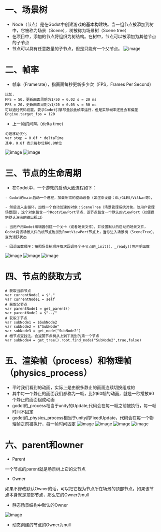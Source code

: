 # 一、场景树
- Node（节点）是在Godot中创建游戏的基本构建块。当一组节点被添加到树中，它被称为场景（Scene），树被称为场景树（Scene tree）
- 在项目中，添加的节点将组织为树结构。在树中，节点可以被添加为其他节点的子节点
- 节点可以具有任意数量的子节点，但是只能有一个父节点。
![image](https://github.com/dameion-wang/Godot-learningBlog/blob/main/IMG/scene-tree.png)

# 二、帧率
- 帧率（Framerate），指画面每秒更新多少次（FPS，Frames Per Second）
```
比如，
FPS = 50，更新画面周期为1/50 = 0.02 s = 20 ms
FPS = 20，更新画面周期为1/20 = 0.05 s = 50 ms
可以通过代码设置，要求Godot引擎尽量按此帧率运行，但是实际帧率还是会有偏差
Engine.target_fps = 120
```

- 上一帧的间隔（delta time）
```
匀速移动优化
var step = 0.8f * deltaTime
其中，0.8f 表示每秒位移0.8单位
```
![image](https://github.com/dameion-wang/Godot-learningBlog/blob/main/IMG/delta.png)
![image](https://github.com/dameion-wang/Godot-learningBlog/blob/main/IMG/delta-1.png)

# 三、节点的生命周期
- 在Godot中，一个游戏的启动大致流程如下：
```
- Godot的main启动一个进程，加载所需的驱动设备（如渲染设备：GL/GLES/Vilkan等），

- 然后进入主循环，加载一个自动创建的对象：SceneTree（场景管理系统对象，他用户管理场景图），这个对象包含一个RootViewPort节点，该节点包含一个默认的ViewPort（以便提供默认渲染的输出视口）

- 当用户用Godot编辑器创建一个关卡（或者场景文件），并设置默认的启动的场景文件，Godot将该场景文件的根节点附加到RootViewPort节点上，当你进入场景树（SceneTree），变为活跃状态

- 回调函数顺序：按照场景树顺序依次回调各个子节点的_init()，_ready()等声明函数
```
![image](https://github.com/dameion-wang/Godot-learningBlog/blob/main/IMG/godot_process.jpg)
![image](https://github.com/dameion-wang/Godot-learningBlog/blob/main/IMG/godot_node.jpg)
![image](https://github.com/dameion-wang/Godot-learningBlog/blob/main/IMG/godot_lifecycle.jpg)

# 四、节点的获取方式
```Godot
# 获取当前节点
var currentNode1 = $"."
var currentNode1 = self
# 获取父节点
var parentNode1 = get_parent()
var parentNode2 = $"../"
# 获取子节点
var subNode1 = $SubNode2
var subNode2 = $"SubNode"
var subNode3 = get_node("SubNode2")
# 根节点查找法，会返回节点树从上到下找到的第一个节点
var subNode4 = get_tree().root.find_node("SubNode2",true,false)

```

# 五、渲染帧（process）和物理帧（physics_process）

- 平时我们看到的动画，实际上是由很多静止的画面连续切换组成的
- 其中每一个静止的画面我们都称为一帧，比如60帧的动画，就是一秒播放60个静止的画面组成动画
- godot的_process相当于unity的Update,代码会在每一帧之前被执行，每一帧时间不固定
- godot的_physics_process相当于unity的FixedUpdate，代码会在每一个物理帧之前被执行，每一帧时间固定
![image](https://github.com/dameion-wang/Godot-learningBlog/blob/main/IMG/process.png)
![image](https://github.com/dameion-wang/Godot-learningBlog/blob/main/IMG/process-1.png)
![image](https://github.com/dameion-wang/Godot-learningBlog/blob/main/IMG/physics.png)
![image](https://github.com/dameion-wang/Godot-learningBlog/blob/main/IMG/physics-1.png)

# 六、parent和owner

- Parent

一个节点的parent就是场景树上它的父节点

- Owner

如果不修改默认Owner的话，可以把它视为节点所在场景的顶部节点，如果该节点本身就是顶部节点，那么它的Owner为null

- 静态场景结构中默认的Owner

![image](https://github.com/dameion-wang/Godot-learningBlog/blob/main/IMG/owner01.png)

- 动态创建的节点的Owner为null
